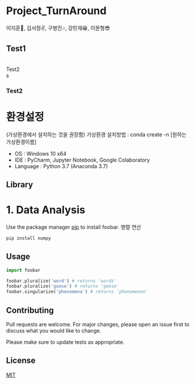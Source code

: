 # Project_TurnAround
이지훈👤, 김서정✌, 구병진🎶, 강민재😁, 이문형😎

## Test1

<br> Test2 </br>
s
### Test2




# 환경설정
(가상환경에서 설치하는 것을 권장함)
가상환경 설치방법 : conda create -n [원하는 가상환경이름]
- OS : Windows 10 x64
- IDE : PyCharm, Jupyter Notebook, Google Colaboratory
- Language : Python 3.7 (Anaconda 3.7)

## Library

# 1. Data Analysis

Use the package manager [pip](https://pip.pypa.io/en/stable/) to install foobar.
행렬 연산
```bash
pip install numpy
```

## Usage

```python
import foobar

foobar.pluralize('word') # returns 'words'
foobar.pluralize('goose') # returns 'geese'
foobar.singularize('phenomena') # returns 'phenomenon'
```

## Contributing
Pull requests are welcome. For major changes, please open an issue first to discuss what you would like to change.

Please make sure to update tests as appropriate.

## License
[MIT](https://choosealicense.com/licenses/mit/)
